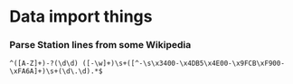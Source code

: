 # Data import things

### Parse Station lines from some Wikipedia

    ^([A-Z]+)-?(\d\d) ([-\w]+)\s+([^-\s\x3400-\x4DB5\x4E00-\x9FCB\xF900-\xFA6A]+)\s+(\d\.\d).*$
